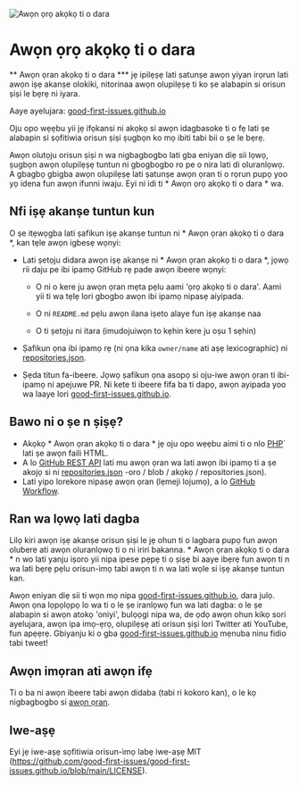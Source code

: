 ![Awọn ọrọ akọkọ ti o dara](../assets/github/social-preview.png)

# Awọn ọrọ akọkọ ti o dara

** Awọn ọran akọkọ ti o dara *** jẹ ipilẹṣẹ lati ṣatunṣe awọn yiyan irọrun lati awọn iṣẹ akanṣe olokiki, nitorinaa awọn olupilẹṣẹ ti ko ṣe alabapin si orisun ṣiṣi le bẹrẹ ni iyara.

Aaye ayelujara: [good-first-issues.github.io](https://good-first-issues.github.io)

Oju opo wẹẹbu yii jẹ ifọkansi ni akọkọ si awọn idagbasoke ti o fẹ lati ṣe alabapin si sọfitiwia orisun ṣiṣi ṣugbọn ko mọ ibiti tabi bii o ṣe le bẹrẹ.

Awọn olutọju orisun ṣiṣi n wa nigbagbogbo lati gba eniyan diẹ sii lọwọ, ṣugbọn awọn olupilẹṣẹ tuntun ni gbogbogbo ro pe o nira lati di oluranlọwọ. A gbagbọ gbigba awọn olupilẹṣẹ lati ṣatunṣe awọn ọran ti o rọrun pupọ yoo yọ idena fun awọn ifunni iwaju. Eyi ni idi ti * Awọn ọrọ akọkọ ti o dara * wa.

## Nfi iṣẹ akanṣe tuntun kun

O ṣe itẹwọgba lati ṣafikun iṣẹ akanṣe tuntun ni * Awọn ọran akọkọ ti o dara *, kan tẹle awọn igbesẹ wọnyi:

- Lati ṣetọju didara awọn iṣẹ akanṣe ni * Awọn ọran akọkọ ti o dara *, jọwọ rii daju pe ibi ipamọ GitHub rẹ pade awọn ibeere wọnyi:

     - O ni o kere ju awọn ọran mẹta pẹlu aami 'ọrọ akọkọ ti o dara'. Aami yii ti wa tẹlẹ lori gbogbo awọn ibi ipamọ nipasẹ aiyipada.

     - O ni `README.md` pẹlu awọn ilana iṣeto alaye fun iṣẹ akanṣe naa

     - O ti ṣetọju ni itara (imudojuiwọn to kẹhin kere ju oṣu 1 sẹhin)

- Ṣafikun ọna ibi ipamọ rẹ (ni ọna kika `owner/name` ati aṣẹ lexicographic) ni [repositories.json](https://github.com/gomzyakov/good-first-issue/blob/main/repositories.json).

- Ṣẹda titun fa-ibeere. Jọwọ ṣafikun ọna asopọ si oju-iwe awọn ọran ti ibi-ipamọ ni apejuwe PR. Ni kete ti ibeere fifa ba ti dapọ, awọn ayipada yoo wa laaye lori [good-first-issues.github.io](https://good-first-issues.github.io).

## Bawo ni o ṣe n ṣiṣẹ?

- Akọkọ * Awọn ọran akọkọ ti o dara * jẹ oju opo wẹẹbu aimi ti o nlo [PHP](https://www.php.net)` lati ṣe awọn faili HTML.
- A lo [GitHub REST API](https://docs.github.com/en/rest) lati mu awọn ọran wa lati awọn ibi ipamọ ti a ṣe akojọ si ni [repositories.json](https://github.com/gomzyakov/good-first) -oro / blob / akọkọ / repositories.json).
- Lati yipo lorekore nipasẹ awọn ọran (lẹmeji lojumọ), a lo [GitHub Workflow](https://docs.github.com/en/actions/using-workflows).

## Ran wa lọwọ lati dagba

Lilọ kiri awọn iṣẹ akanṣe orisun ṣiṣi le jẹ ohun ti o lagbara pupọ fun awọn olubere ati awọn oluranlọwọ ti o ni iriri bakanna. * Awọn ọran akọkọ ti o dara * n wo lati yanju iṣoro yii nipa ipese pẹpẹ ti o ṣiṣẹ bi aaye ibẹrẹ fun awọn ti n wa lati bẹrẹ pẹlu orisun-ìmọ tabi awọn ti n wa lati wọle si iṣẹ akanṣe tuntun kan.

Awọn eniyan diẹ sii ti wọn mọ nipa [good-first-issues.github.io](https://good-first-issues.github.io), dara julọ. Awọn ọna lọpọlọpọ lo wa ti o le ṣe iranlọwọ fun wa lati dagba: o le ṣe alabapin si awọn atokọ 'oniyi', bulọọgi nipa wa, de ọdọ awọn ohun kikọ sori ayelujara, awọn ipa imọ-ẹrọ, olupilẹṣẹ ati orisun ṣiṣi lori Twitter ati YouTube, fun apẹẹrẹ. Gbiyanju ki o gba [good-first-issues.github.io](https://good-first-issues.github.io) mẹnuba ninu fidio tabi tweet!

## Awọn imọran ati awọn ifẹ

Ti o ba ni awọn ibeere tabi awọn didaba (tabi ri kokoro kan), o le kọ nigbagbogbo si [awọn ọran](https://github.com/good-first-issues/good-first-issues.github.io/issues).

## Iwe-aṣẹ

Eyi jẹ iwe-aṣẹ sọfitiwia orisun-ìmọ labẹ iwe-aṣẹ MIT (https://github.com/good-first-issues/good-first-issues.github.io/blob/main/LICENSE).